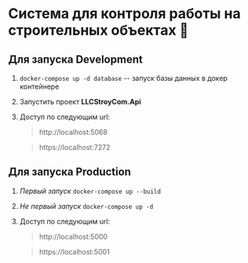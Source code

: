 # Система для контроля работы на строительных объектах :construction:
## Для запуска Development
1. `docker-compose up -d database` -- запуск базы данных в докер контейнере
2. Запустить проект **LLCStroyCom.Api**
3. Доступ по следующим url:    
   > http://localhost:5068    

   > https://localhost:7272
## Для запуска Production
1. *Первый запуск* `docker-compose up --build` 
2. *Не первый запуск* `docker-compose up -d`
3. Доступ по следующим url:    
   > http://localhost:5000   

   > https://localhost:5001
